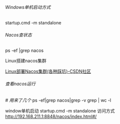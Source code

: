 ###### Windows单机启动方式

startup.cmd -m standalone

###### Nacos查状态

ps -ef |grep nacos

Linux搭建nacos集群

[Linux部署Nacos集群(各种踩坑)-CSDN社区](https://bbs.csdn.net/topics/602722686)

###### 查看nacos运行

*# 用来了几个* ps -ef|grep nacos|grep -v grep | wc -l

window单机启动
startup.cmd -m standalone
访问方式
http://192.168.211.1:8848/nacos/index.html#/

